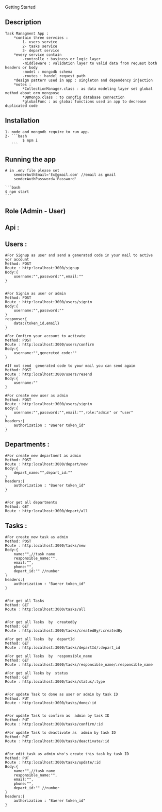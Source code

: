Getting Started
## Description
    Task Managment App :
        *contain three servcies : 
            1- users service
            2- tasks service
            3- depart service
        *every service contain 
            -controlle : business or logic layer
            -middleware : validation layer to valid data from request both headers or body
            -model : mongodb schema
            -routes : handel request path 
        *design pattern used in app : singleton and dependency injection
        *notes : 
            *CollectionManager.class : as data modeling layer set global method about orm mongoose
            *DBMongo.class : to congfig database connection
            *globalFunc : as global functions used in app to decrease duplicated code   



## Installation
    1- node and mongodb require to run app.  
    2- ```bash   
            $ npm i 
       ```


## Running the app


    # in .env file please set 
        senderAuthEmail='Ex@gmail.com' //email as gmail
        senderAuthPassword='Password'

    ```bash
    $ npm start
    ```


## Role (Admin - User)

## Api :

## Users :

    #For Signup as user and send a generated code in your mail to active yor account
    Method: POST
    Route : http:localhost:3000/signup
    Body:{
        username:"",password:"",email:""
    }


    #For Signin as user or admin
    Method: POST
    Route : http:localhost:3000/users/signin
    Body:{
        username:"",password:""
    }
    response:{
        data:{token_id,email}
    }

    #For Confirm your account to activate
    Method: POST
    Route : http:localhost:3000/users/confirm
    Body:{
        username:"",genereted_code:""
    }

    #If not send  generated code to your mail you can send again 
    Method: POST
    Route : http:localhost:3000/users/resend
    Body:{
        username:""
    }

    #For create new user as admin
    Method: POST
    Route : http:localhost:3000/users/signin
    Body:{
        username:"",password:"",email:"",role:"admin" or "user"
    }
    headers:{
        authorization : "Baerer token_id"
    }


## Departments : 

    #For create new department as admin
    Method: POST
    Route : http:localhost:3000/depart/new
    Body:{
        depart_name:"",depart_id:""
    }
    headers:{
        authorization : "Baerer token_id"
    }


    #For get all departments 
    Method: GET
    Route : http:localhost:3000/depart/all



## Tasks : 


    #For create new task as admin
    Method: POST
    Route : http:localhost:3000/tasks/new
    Body:{
        name:"",//task name
        responsible_name:"",
        email:"",
        phone:"",
        depart_id:"" //number
    }
    headers:{
        authorization : "Baerer token_id"
    }


    #For get all Tasks 
    Method: GET
    Route : http:localhost:3000/tasks/all


    #For get all Tasks  by  createdBy
    Method: GET
    Route : http:localhost:3000/tasks/createdBy/:createdBy

    #For get all Tasks  by  departId
    Method: GET
    Route : http:localhost:3000/tasks/departId/:depart_id

    #For get all Tasks  by  responsible_name
    Method: GET
    Route : http:localhost:3000/tasks/responsible_name/:responsible_name

    #For get all Tasks by  status
    Method: GET
    Route : http:localhost:3000/tasks/status/:type


    #For update Task to done as user or admin by task ID
    Method: PUT
    Route : http:localhost:3000/tasks/done/:id


    #For update Task to confirm as  admin by task ID
    Method: PUT
    Route : http:localhost:3000/tasks/confirm/:id

    #For update Task to deactivate as  admin by task ID
    Method: PUT
    Route : http:localhost:3000/tasks/deactivate/:id


    #For edit task as admin who's create this task by task ID
    Method: PUT
    Route : http:localhost:3000/tasks/update/:id
    Body:{
        name:"",//task name
        responsible_name:"",
        email:"",
        phone:"",
        depart_id:"" //number
    }
    headers:{
        authorization : "Baerer token_id"
    }
